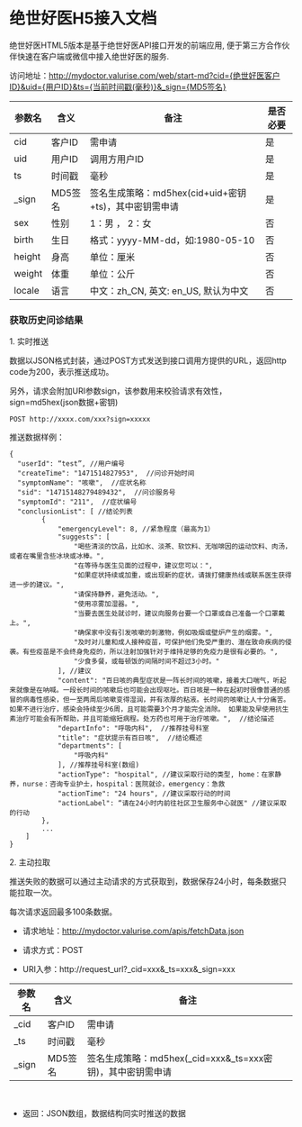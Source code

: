 # 绝世好医H5接入文档

绝世好医HTML5版本是基于绝世好医API接口开发的前端应用, 便于第三方合作伙伴快速在客户端或微信中接入绝世好医的服务.

访问地址：http://mydoctor.valurise.com/web/start-md?cid={绝世好医客户ID}&uid={用户ID}&ts={当前时间戳(毫秒)}&_sign={MD5签名}



| 参数名    | 含义    | 备注                                   | 是否必要 |
| ------ | ----- | ------------------------------------ | ---- |
| cid    | 客户ID  | 需申请                                  | 是    |
| uid    | 用户ID  | 调用方用户ID                              | 是    |
| ts     | 时间戳   | 毫秒                                   | 是    |
| _sign  | MD5签名 | 签名生成策略：md5hex(cid+uid+密钥+ts)，其中密钥需申请 | 是    |
| sex    | 性别    | 1：男 ， 2：女                            | 否    |
| birth  | 生日    | 格式：yyyy-MM-dd，如:1980-05-10           | 否    |
| height | 身高    | 单位：厘米                                | 否    |
| weight | 体重    | 单位：公斤                                | 否    |
| locale | 语言    | 中文：zh_CN, 英文: en_US, 默认为中文           | 否    |


### 获取历史问诊结果

1\. 实时推送

数据以JSON格式封装，通过POST方式发送到接口调用方提供的URL，返回http code为200，表示推送成功。

另外，请求会附加URI参数sign，该参数用来校验请求有效性，sign=md5hex(json数据+密钥)

```
POST http://xxxx.com/xxx?sign=xxxxx
```

推送数据样例：

```
{
  "userId": “test”, //用户编号
  "createTime": "1471514827953",  //问诊开始时间
  "symptomName": "咳嗽",  //症状名称
  "sid": "14715148279489432",  //问诊服务号
  "symptomId": "211",  //症状编号
  "conclusionList": [ //结论列表
        {
            "emergencyLevel": 8, //紧急程度（最高为1）
            "suggests": [
                "喝些清淡的饮品，比如水、淡茶、软饮料、无咖啡因的运动饮料、肉汤，或者在嘴里含些冰块或冰棒。",
                "在等待与医生见面的过程中，建议您可以：",
                "如果症状持续或加重，或出现新的症状，请拨打健康热线或联系医生获得进一步的建议。",
                "请保持静养，避免活动。",
                "使用凉雾加湿器。",
                "当要去医生处就诊时，建议向服务台要一个口罩或自己准备一个口罩戴上。",
                "确保家中没有引发咳嗽的刺激物，例如吸烟或壁炉产生的烟雾。",
                "及时对儿童和成人接种疫苗，可保护他们免受严重的、潜在致命疾病的侵袭。有些疫苗是不会终身免疫的，所以注射加强针对于维持足够的免疫力是很有必要的。",
                "少食多餐，或每顿饭的间隔时间不超过3小时。"
            ], //建议
            "content": "百日咳的典型症状是一阵长时间的咳嗽，接着大口喘气，听起来就像是在呐喊。一段长时间的咳嗽后也可能会出现呕吐。百日咳是一种在起初时很像普通的感冒的病毒性感染，但一至两周后咳嗽变得湿润，并有浓厚的粘液。长时间的咳嗽让人十分痛苦。如果不进行治疗，感染会持续至少6周，且可能需要3个月才能完全消除。 如果能及早使用抗生素治疗可能会有所帮助，并且可能缩短病程。处方药也可用于治疗咳嗽。",  //结论描述
            "departInfo": "呼吸内科",  //推荐挂号科室
            "title": "症状提示有百日咳",  //结论概述
            "departments": [
                "呼吸内科"
            ], //推荐挂号科室(数组)
            "actionType": "hospital", //建议采取行动的类型, home：在家静养，nurse：咨询专业护士，hospital：医院就诊，emergency：急救
            "actionTime": "24 hours", //建议采取行动的时间
            "actionLabel": “请在24小时内前往社区卫生服务中心就医" //建议采取的行动
        },
        ...
    ]
}
```

2\. 主动拉取

推送失败的数据可以通过主动请求的方式获取到，数据保存24小时，每条数据只能拉取一次。

每次请求返回最多100条数据。

- 请求地址：http://mydoctor.valurise.com/apis/fetchData.json

- 请求方式：POST

- URI入参：http://request_url?_cid=xxx&_ts=xxx&_sign=xxx


| 参数名   | 含义    | 备注                                       |
| ----- | ----- | ---------------------------------------- |
| _cid  | 客户ID  | 需申请                                      |
| _ts   | 时间戳   | 毫秒                                       |
| _sign | MD5签名 | 签名生成策略：md5hex(_cid=xxx&_ts=xxx密钥)，其中密钥需申请 |

  ​

- 返回：JSON数组，数据结构同实时推送的数据










